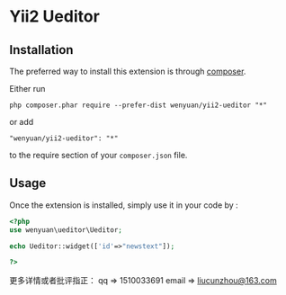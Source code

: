 Yii2 Ueditor
==============

Installation
------------

The preferred way to install this extension is through [composer](http://getcomposer.org/download/).

Either run

```
php composer.phar require --prefer-dist wenyuan/yii2-ueditor "*"
```

or add

```
"wenyuan/yii2-ueditor": "*"
```

to the require section of your `composer.json` file.


Usage
-----

Once the extension is installed, simply use it in your code by  :

```php
<?php
use wenyuan\ueditor\Ueditor;

echo Ueditor::widget(['id'=>"newstext"]); 

?>
```

更多详情或者批评指正：
qq		=> 1510033691
email	=> liucunzhou@163.com